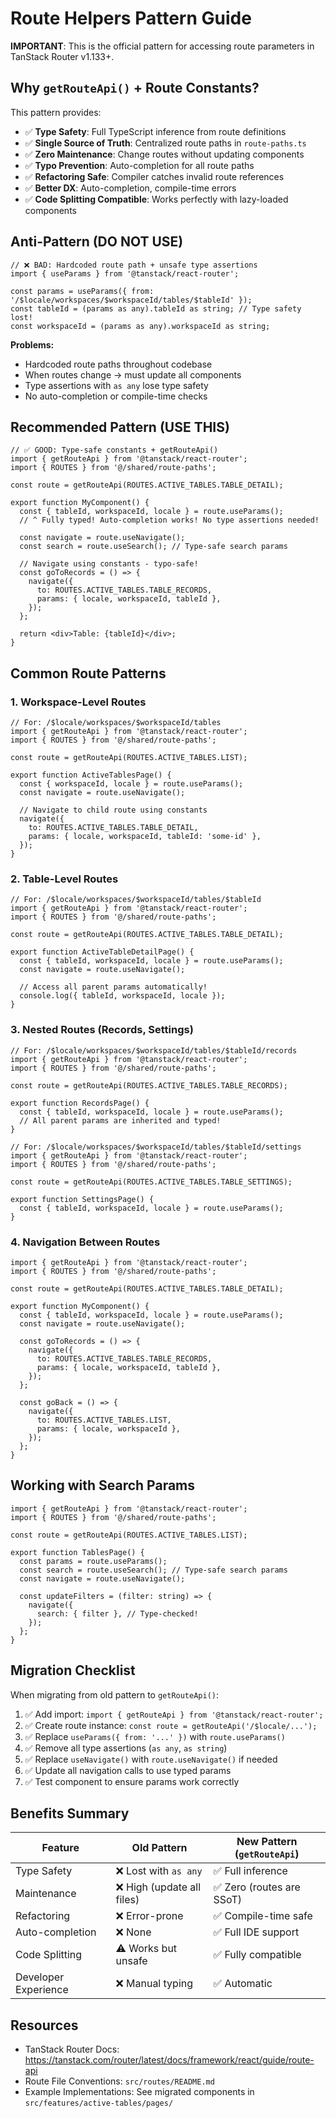 # Route Helpers Pattern Guide

**IMPORTANT**: This is the official pattern for accessing route parameters in TanStack Router v1.133+.

## Why `getRouteApi()` + Route Constants?

This pattern provides:

- ✅ **Type Safety**: Full TypeScript inference from route definitions
- ✅ **Single Source of Truth**: Centralized route paths in `route-paths.ts`
- ✅ **Zero Maintenance**: Change routes without updating components
- ✅ **Typo Prevention**: Auto-completion for all route paths
- ✅ **Refactoring Safe**: Compiler catches invalid route references
- ✅ **Better DX**: Auto-completion, compile-time errors
- ✅ **Code Splitting Compatible**: Works perfectly with lazy-loaded components

## Anti-Pattern (DO NOT USE)

```tsx
// ❌ BAD: Hardcoded route path + unsafe type assertions
import { useParams } from '@tanstack/react-router';

const params = useParams({ from: '/$locale/workspaces/$workspaceId/tables/$tableId' });
const tableId = (params as any).tableId as string; // Type safety lost!
const workspaceId = (params as any).workspaceId as string;
```

**Problems:**

- Hardcoded route paths throughout codebase
- When routes change → must update all components
- Type assertions with `as any` lose type safety
- No auto-completion or compile-time checks

## Recommended Pattern (USE THIS)

```tsx
// ✅ GOOD: Type-safe constants + getRouteApi()
import { getRouteApi } from '@tanstack/react-router';
import { ROUTES } from '@/shared/route-paths';

const route = getRouteApi(ROUTES.ACTIVE_TABLES.TABLE_DETAIL);

export function MyComponent() {
  const { tableId, workspaceId, locale } = route.useParams();
  // ^ Fully typed! Auto-completion works! No type assertions needed!

  const navigate = route.useNavigate();
  const search = route.useSearch(); // Type-safe search params

  // Navigate using constants - typo-safe!
  const goToRecords = () => {
    navigate({
      to: ROUTES.ACTIVE_TABLES.TABLE_RECORDS,
      params: { locale, workspaceId, tableId },
    });
  };

  return <div>Table: {tableId}</div>;
}
```

## Common Route Patterns

### 1. Workspace-Level Routes

```tsx
// For: /$locale/workspaces/$workspaceId/tables
import { getRouteApi } from '@tanstack/react-router';
import { ROUTES } from '@/shared/route-paths';

const route = getRouteApi(ROUTES.ACTIVE_TABLES.LIST);

export function ActiveTablesPage() {
  const { workspaceId, locale } = route.useParams();
  const navigate = route.useNavigate();

  // Navigate to child route using constants
  navigate({
    to: ROUTES.ACTIVE_TABLES.TABLE_DETAIL,
    params: { locale, workspaceId, tableId: 'some-id' },
  });
}
```

### 2. Table-Level Routes

```tsx
// For: /$locale/workspaces/$workspaceId/tables/$tableId
import { getRouteApi } from '@tanstack/react-router';
import { ROUTES } from '@/shared/route-paths';

const route = getRouteApi(ROUTES.ACTIVE_TABLES.TABLE_DETAIL);

export function ActiveTableDetailPage() {
  const { tableId, workspaceId, locale } = route.useParams();
  const navigate = route.useNavigate();

  // Access all parent params automatically!
  console.log({ tableId, workspaceId, locale });
}
```

### 3. Nested Routes (Records, Settings)

```tsx
// For: /$locale/workspaces/$workspaceId/tables/$tableId/records
import { getRouteApi } from '@tanstack/react-router';
import { ROUTES } from '@/shared/route-paths';

const route = getRouteApi(ROUTES.ACTIVE_TABLES.TABLE_RECORDS);

export function RecordsPage() {
  const { tableId, workspaceId, locale } = route.useParams();
  // All parent params are inherited and typed!
}
```

```tsx
// For: /$locale/workspaces/$workspaceId/tables/$tableId/settings
import { getRouteApi } from '@tanstack/react-router';
import { ROUTES } from '@/shared/route-paths';

const route = getRouteApi(ROUTES.ACTIVE_TABLES.TABLE_SETTINGS);

export function SettingsPage() {
  const { tableId, workspaceId, locale } = route.useParams();
}
```

### 4. Navigation Between Routes

```tsx
import { getRouteApi } from '@tanstack/react-router';
import { ROUTES } from '@/shared/route-paths';

const route = getRouteApi(ROUTES.ACTIVE_TABLES.TABLE_DETAIL);

export function MyComponent() {
  const { tableId, workspaceId, locale } = route.useParams();
  const navigate = route.useNavigate();

  const goToRecords = () => {
    navigate({
      to: ROUTES.ACTIVE_TABLES.TABLE_RECORDS,
      params: { locale, workspaceId, tableId },
    });
  };

  const goBack = () => {
    navigate({
      to: ROUTES.ACTIVE_TABLES.LIST,
      params: { locale, workspaceId },
    });
  };
}
```

## Working with Search Params

```tsx
import { getRouteApi } from '@tanstack/react-router';
import { ROUTES } from '@/shared/route-paths';

const route = getRouteApi(ROUTES.ACTIVE_TABLES.LIST);

export function TablesPage() {
  const params = route.useParams();
  const search = route.useSearch(); // Type-safe search params
  const navigate = route.useNavigate();

  const updateFilters = (filter: string) => {
    navigate({
      search: { filter }, // Type-checked!
    });
  };
}
```

## Migration Checklist

When migrating from old pattern to `getRouteApi()`:

1. ✅ Add import: `import { getRouteApi } from '@tanstack/react-router';`
2. ✅ Create route instance: `const route = getRouteApi('/$locale/...');`
3. ✅ Replace `useParams({ from: '...' })` with `route.useParams()`
4. ✅ Remove all type assertions (`as any`, `as string`)
5. ✅ Replace `useNavigate()` with `route.useNavigate()` if needed
6. ✅ Update all navigation calls to use typed params
7. ✅ Test component to ensure params work correctly

## Benefits Summary

| Feature              | Old Pattern                | New Pattern (`getRouteApi`) |
| -------------------- | -------------------------- | --------------------------- |
| Type Safety          | ❌ Lost with `as any`      | ✅ Full inference           |
| Maintenance          | ❌ High (update all files) | ✅ Zero (routes are SSoT)   |
| Refactoring          | ❌ Error-prone             | ✅ Compile-time safe        |
| Auto-completion      | ❌ None                    | ✅ Full IDE support         |
| Code Splitting       | ⚠️ Works but unsafe        | ✅ Fully compatible         |
| Developer Experience | ❌ Manual typing           | ✅ Automatic                |

## Resources

- TanStack Router Docs: https://tanstack.com/router/latest/docs/framework/react/guide/route-api
- Route File Conventions: `src/routes/README.md`
- Example Implementations: See migrated components in `src/features/active-tables/pages/`
